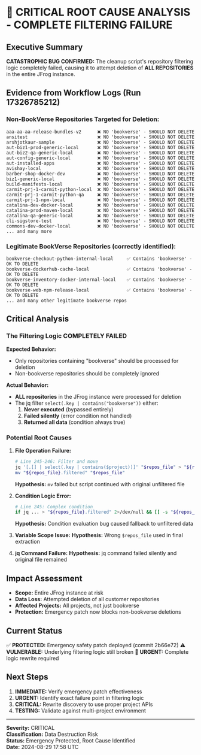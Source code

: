 # 🚨 CRITICAL ROOT CAUSE ANALYSIS - COMPLETE FILTERING FAILURE

## Executive Summary

**CATASTROPHIC BUG CONFIRMED:** The cleanup script's repository filtering logic completely failed, causing it to attempt deletion of **ALL REPOSITORIES** in the entire JFrog instance.

## Evidence from Workflow Logs (Run 17326785212)

### Non-BookVerse Repositories Targeted for Deletion:
```
aaa-aa-aa-release-bundles-v2      ❌ NO 'bookverse' - SHOULD NOT DELETE
ansitest                          ❌ NO 'bookverse' - SHOULD NOT DELETE  
arshjotkaur-sample                ❌ NO 'bookverse' - SHOULD NOT DELETE
aut-biz1-prod-generic-local       ❌ NO 'bookverse' - SHOULD NOT DELETE
aut-biz2-qa-generic-local         ❌ NO 'bookverse' - SHOULD NOT DELETE
aut-config-generic-local          ❌ NO 'bookverse' - SHOULD NOT DELETE
aut-installed-apps                ❌ NO 'bookverse' - SHOULD NOT DELETE
avishay-local                     ❌ NO 'bookverse' - SHOULD NOT DELETE
barber-shop-docker-dev            ❌ NO 'bookverse' - SHOULD NOT DELETE
biz1-generic-local                ❌ NO 'bookverse' - SHOULD NOT DELETE
build-manifests-local             ❌ NO 'bookverse' - SHOULD NOT DELETE
carmit-prj-1-carmit-python-local  ❌ NO 'bookverse' - SHOULD NOT DELETE
carmit-prj-1-carmit-python-qa     ❌ NO 'bookverse' - SHOULD NOT DELETE
carmit-prj-1-npm-local            ❌ NO 'bookverse' - SHOULD NOT DELETE
catalina-dev-docker-local         ❌ NO 'bookverse' - SHOULD NOT DELETE
catalina-prod-maven-local         ❌ NO 'bookverse' - SHOULD NOT DELETE
catalina-qa-generic-local         ❌ NO 'bookverse' - SHOULD NOT DELETE
cli-sigstore-test                 ❌ NO 'bookverse' - SHOULD NOT DELETE
commons-dev-docker-local          ❌ NO 'bookverse' - SHOULD NOT DELETE
... and many more
```

### Legitimate BookVerse Repositories (correctly identified):
```
bookverse-checkout-python-internal-local     ✅ Contains 'bookverse' - OK TO DELETE
bookverse-dockerhub-cache-local              ✅ Contains 'bookverse' - OK TO DELETE
bookverse-inventory-docker-internal-local    ✅ Contains 'bookverse' - OK TO DELETE
bookverse-web-npm-release-local              ✅ Contains 'bookverse' - OK TO DELETE
... and many other legitimate bookverse repos
```

## Critical Analysis

### The Filtering Logic COMPLETELY FAILED

**Expected Behavior:**
- Only repositories containing "bookverse" should be processed for deletion
- Non-bookverse repositories should be completely ignored

**Actual Behavior:** 
- **ALL repositories** in the JFrog instance were processed for deletion
- The jq filter `select(.key | contains("bookverse"))` either:
  1. **Never executed** (bypassed entirely)
  2. **Failed silently** (error condition not handled)
  3. **Returned all data** (condition always true)

### Potential Root Causes

1. **File Operation Failure:**
   ```bash
   # Line 245-246: Filter and move
   jq '[.[] | select(.key | contains($project))]' "$repos_file" > "${repos_file}.filtered"
   mv "${repos_file}.filtered" "$repos_file"
   ```
   **Hypothesis:** `mv` failed but script continued with original unfiltered file

2. **Condition Logic Error:**
   ```bash
   # Line 245: Complex condition
   if jq ... > "${repos_file}.filtered" 2>/dev/null && [[ -s "${repos_file}.filtered" ]]; then
   ```
   **Hypothesis:** Condition evaluation bug caused fallback to unfiltered data

3. **Variable Scope Issue:**
   **Hypothesis:** Wrong `$repos_file` used in final extraction

4. **jq Command Failure:**
   **Hypothesis:** jq command failed silently and original file remained

## Impact Assessment

- **Scope:** Entire JFrog instance at risk
- **Data Loss:** Attempted deletion of all customer repositories
- **Affected Projects:** All projects, not just bookverse
- **Protection:** Emergency patch now blocks non-bookverse deletions

## Current Status

✅ **PROTECTED:** Emergency safety patch deployed (commit 2b66e72)
⚠️ **VULNERABLE:** Underlying filtering logic still broken
🚨 **URGENT:** Complete logic rewrite required

## Next Steps

1. **IMMEDIATE:** Verify emergency patch effectiveness
2. **URGENT:** Identify exact failure point in filtering logic
3. **CRITICAL:** Rewrite discovery to use proper project APIs
4. **TESTING:** Validate against multi-project environment

---

**Severity:** CRITICAL  
**Classification:** Data Destruction Risk  
**Status:** Emergency Protected, Root Cause Identified  
**Date:** 2024-08-29 17:58 UTC
